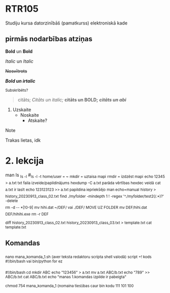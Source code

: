 # RTR105

Studiju kursa datorzinībāš (pamatkurss) elektroniskā kade

## pirmās nodarbības atziņas

**Bold** un __Bold__

*Italic* un _Italic_

~~Nosvītrots~~

***Bold un irtalic***

<sub>Subskribēts?</sub>

>citāts; *Citāts un italic;* **citāts un BOLD;** ***citāts un abi***
1. Uzskaite
   - Noskaite
     - Atskaite?
>[!NOTE]
>Trakas lietas, idk

<!-- Neredzams komentārs -->

# 2. lekcija
man ls
<sub>ls -l</sub> 
#<sub>ls -l -t</sub>
<sub>home/user = ~</sub>
<sub>mkdir = uztaisa mapi</sub>
<sub>rmdir = izdzēst mapi</sub>
<sub>echo 12345 > a.txt txt faila izveide/papildinājums</sub>
<sub>hexdump -C a.txt parāda vērtības hexdec veidā</sub>
<sub>cat a.txt ir lasīt</sub>
<sub>echo 123123123 >> a.txt papildina iepriekšējo</sub>
<sub>man echo=manual</sub>
<sub>history > history_20230913_class_02.txt</sub>
<sub>find ./myfolder -mindepth 1 ! -regex '^./myfolder/test2\(/.*\)?' -delete</sub>   
<sub>rm -d -- *[!0-9]</sub>
<sub> mv hihi.dat ~/DEF/ vai ./DEF/ MOVE UZ FOLDER</sub>
<sub>mv DEF/hihi.dat DEF/hihihi.exe</sub>
<sub>rm -r DEF</sub>


<sub>
diff history_20230913_class_02.txt history_20230913_class_03.txt > template.txt
cat template.txt 
</sub>

## Komandas
<sub>nano mana_komanda_1.sh (aver teksta redaktoru scripta shell valodā)</sub>
<sub>script =! kods</sub>
<sub>#!/bin/bash  vai  bin/python for ez </sub>

<sub>
#!/bin/bash </sub>
<sub>
cd </sub>
<sub>mkdir ABC</sub>
<sub>
echo "123456" > a.txt
</sub>
<sub>
mv a.txt ABC/b.txt
</sub>
<sub>
echo "789" >> ABC/b.txt
</sub>
<sub>
cat ABC/b.txt
</sub>
<sub>
echo "manas 1.komandas izpilde ir pabeigta"
</sub>

<sub>chmod 754 mana_komanda_1 (nomaina ties\ibas caur bin kodu 111 101 100</sub>

